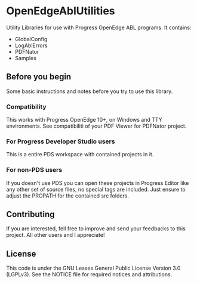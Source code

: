 # OpenEdgeAblUtilities
Utility Libraries for use with Progress OpenEdge ABL programs.
It contains:
- GlobalConfig
- LogAblErrors
- PDFNator
- Samples

## Before you begin
Some basic instructions and notes before you try to use this library.

### Compatibility
This works with Progress OpenEdge 10+, on Windows and TTY environments. See compatibiliti of your PDF Viewer for PDFNator project.

### For Progress Developer Studio users
This is a entire PDS workspace with contained projects in it.

### For non-PDS users
If you doesn't use PDS you can open these projects in Progress Editor like any other set of source files, no special tags are included.
Just ensure to adjust the PROPATH for the contained src folders.

## Contributing
If you are interested, fell free to improve and send your feedbacks to this project. All other users and I appreciate!

## License
This code is under the GNU Lesses General Public License Version 3.0 (LGPLv3).
See the NOTICE file for required notices and attributions.
